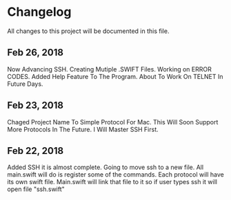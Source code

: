 # Changelog
All changes to this project will be documented in this file.

## Feb 26, 2018
Now Advancing SSH.
Creating Mutiple .SWIFT Files.
Working on ERROR CODES.
Added Help Feature To The Program.
About To Work On TELNET In Future Days.

## Feb 23, 2018
Chaged Project Name To Simple Protocol For Mac.
This Will Soon Support More Protocols In The Future.
I Will Master SSH First.

## Feb 22, 2018
Added SSH it is almost complete. Going to move ssh to a new file. 
All main.swift will do is register some of the commands.
Each protocol will have its own swift file.
Main.swift will link that file to it so if user types ssh it will open file "ssh.swift"

